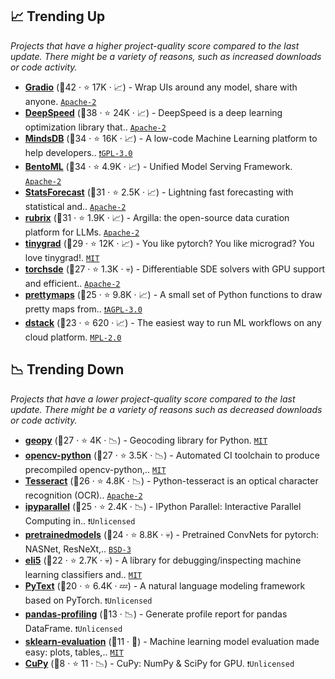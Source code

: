 ## 📈 Trending Up

_Projects that have a higher project-quality score compared to the last update. There might be a variety of reasons, such as increased downloads or code activity._

- <b><a href="https://github.com/gradio-app/gradio">Gradio</a></b> (🥇42 ·  ⭐ 17K · 📈) - Wrap UIs around any model, share with anyone. <code><a href="http://bit.ly/3nYMfla">Apache-2</a></code>
- <b><a href="https://github.com/microsoft/DeepSpeed">DeepSpeed</a></b> (🥇38 ·  ⭐ 24K · 📈) - DeepSpeed is a deep learning optimization library that.. <code><a href="http://bit.ly/3nYMfla">Apache-2</a></code> <code><img src="https://git.io/JLy1Q" style="display:inline;" width="13" height="13"></code>
- <b><a href="https://github.com/mindsdb/mindsdb">MindsDB</a></b> (🥈34 ·  ⭐ 16K · 📈) - A low-code Machine Learning platform to help developers.. <code><a href="http://bit.ly/2M0xdwT">❗️GPL-3.0</a></code> <code><img src="https://git.io/JLy1Q" style="display:inline;" width="13" height="13"></code>
- <b><a href="https://github.com/bentoml/BentoML">BentoML</a></b> (🥇34 ·  ⭐ 4.9K · 📈) - Unified Model Serving Framework. <code><a href="http://bit.ly/3nYMfla">Apache-2</a></code>
- <b><a href="https://github.com/Nixtla/statsforecast">StatsForecast</a></b> (🥈31 ·  ⭐ 2.5K · 📈) - Lightning fast forecasting with statistical and.. <code><a href="http://bit.ly/3nYMfla">Apache-2</a></code>
- <b><a href="https://github.com/argilla-io/argilla">rubrix</a></b> (🥈31 ·  ⭐ 1.9K · 📈) - Argilla: the open-source data curation platform for LLMs. <code><a href="http://bit.ly/3nYMfla">Apache-2</a></code>
- <b><a href="https://github.com/geohot/tinygrad">tinygrad</a></b> (🥇29 ·  ⭐ 12K · 📈) - You like pytorch? You like micrograd? You love tinygrad!. <code><a href="http://bit.ly/34MBwT8">MIT</a></code> <code><img src="https://git.io/JLy1Q" style="display:inline;" width="13" height="13"></code>
- <b><a href="https://github.com/google-research/torchsde">torchsde</a></b> (🥈27 ·  ⭐ 1.3K · 💀) - Differentiable SDE solvers with GPU support and efficient.. <code><a href="http://bit.ly/3nYMfla">Apache-2</a></code> <code><img src="https://git.io/JLy1Q" style="display:inline;" width="13" height="13"></code>
- <b><a href="https://github.com/marceloprates/prettymaps">prettymaps</a></b> (🥉25 ·  ⭐ 9.8K · 📈) - A small set of Python functions to draw pretty maps from.. <code><a href="http://bit.ly/3pwmjO5">❗️AGPL-3.0</a></code>
- <b><a href="https://github.com/dstackai/dstack">dstack</a></b> (🥉23 ·  ⭐ 620 · 📈) - The easiest way to run ML workflows on any cloud platform. <code><a href="http://bit.ly/3postzC">MPL-2.0</a></code>

## 📉 Trending Down

_Projects that have a lower project-quality score compared to the last update. There might be a variety of reasons such as decreased downloads or code activity._

- <b><a href="https://github.com/geopy/geopy">geopy</a></b> (🥉27 ·  ⭐ 4K · 📉) - Geocoding library for Python. <code><a href="http://bit.ly/34MBwT8">MIT</a></code>
- <b><a href="https://github.com/opencv/opencv-python">opencv-python</a></b> (🥉27 ·  ⭐ 3.5K · 📉) - Automated CI toolchain to produce precompiled opencv-python,.. <code><a href="http://bit.ly/34MBwT8">MIT</a></code>
- <b><a href="https://github.com/madmaze/pytesseract">Tesseract</a></b> (🥉26 ·  ⭐ 4.8K · 📉) - Python-tesseract is an optical character recognition (OCR).. <code><a href="http://bit.ly/3nYMfla">Apache-2</a></code>
- <b><a href="https://github.com/ipython/ipyparallel">ipyparallel</a></b> (🥉25 ·  ⭐ 2.4K · 📉) - IPython Parallel: Interactive Parallel Computing in.. <code>❗Unlicensed</code> <code><img src="https://git.io/JLy1E" style="display:inline;" width="13" height="13"></code>
- <b><a href="https://github.com/Cadene/pretrained-models.pytorch">pretrainedmodels</a></b> (🥈24 ·  ⭐ 8.8K · 💀) - Pretrained ConvNets for pytorch: NASNet, ResNeXt,.. <code><a href="http://bit.ly/3aKzpTv">BSD-3</a></code> <code><img src="https://git.io/JLy1Q" style="display:inline;" width="13" height="13"></code>
- <b><a href="https://github.com/TeamHG-Memex/eli5">eli5</a></b> (🥉22 ·  ⭐ 2.7K · 💀) - A library for debugging/inspecting machine learning classifiers and.. <code><a href="http://bit.ly/34MBwT8">MIT</a></code>
- <b><a href="https://github.com/facebookresearch/pytext">PyText</a></b> (🥉20 ·  ⭐ 6.4K · 💤) - A natural language modeling framework based on PyTorch. <code>❗Unlicensed</code> <code><img src="https://git.io/JLy1Q" style="display:inline;" width="13" height="13"></code>
- <b><a href="{}">pandas-profiling</a></b> (🥉13 · 📉) - Generate profile report for pandas DataFrame. <code>❗Unlicensed</code> <code><img src="https://git.io/JLy1E" style="display:inline;" width="13" height="13"></code> <code><img src="https://git.io/JLy1S" style="display:inline;" width="13" height="13"></code>
- <b><a href="https://github.com/edublancas/sklearn-evaluation">sklearn-evaluation</a></b> (🥉11 · 🐣) - Machine learning model evaluation made easy: plots, tables,.. <code><a href="http://bit.ly/34MBwT8">MIT</a></code> <code><img src="https://git.io/JLy1F" style="display:inline;" width="13" height="13"></code>
- <b><a href="{}">CuPy</a></b> (🥉8 ·  ⭐ 11 · 📉) - CuPy: NumPy & SciPy for GPU. <code>❗Unlicensed</code>

